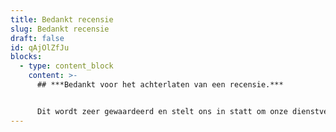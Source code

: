 ```yaml
---
title: Bedankt recensie
slug: Bedankt recensie
draft: false
id: qAjOlZfJu
blocks:
  - type: content_block
    content: >-
      ## ***Bedankt voor het achterlaten van een recensie.***


      Dit wordt zeer gewaardeerd en stelt ons in statt om onze dienstverlening naar een hoger niveau te tillen.
---
```

